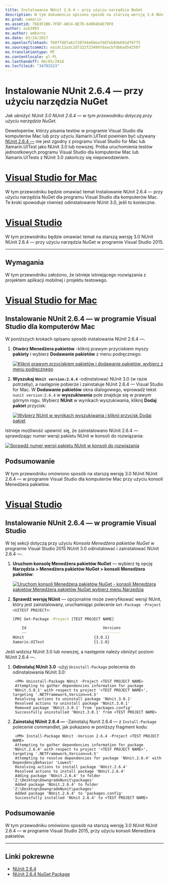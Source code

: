 ```yaml
---
title: Instalowanie NUnit 2.6.4 — przy użyciu narzędzia NuGet
description: W tym dokumencie opisano sposób na starszą wersję 3.0 NUnit NUnit 2.6.4 — przy użyciu narzędzia NuGet. Jest to konieczne, podczas pracy z Xamarin.UITest, który nie obsługuje NUnit 3.x.
ms.prod: xamarin
ms.assetid: 7683F2B8-7FDF-48C4-8E7D-649D4D4E79F0
author: asb3993
ms.author: amburns
ms.date: 03/24/2017
ms.openlocfilehash: fb0ffd87a61f20744e68eafdd7eb8de691df6f75
ms.sourcegitcommit: ea1dc12a3c2d7322f234997daacbfdb6ad542507
ms.translationtype: MT
ms.contentlocale: pl-PL
ms.lasthandoff: 06/05/2018
ms.locfileid: "34781523"
---
```

# <a name="installing-nunit-264-using-nuget"></a>Instalowanie NUnit 2.6.4 — przy użyciu narzędzia NuGet

_Jak obniżyć NUnit 3.0 NUnit 2.6.4 — w tym przewodniku dotyczą przy użyciu narzędzia NuGet._

Deweloperów, którzy pisania testów w programie Visual Studio dla komputerów Mac lub przy użyciu Xamarin.UITest powinien być używany [NUnit 2.6.4 —](http://nunit.org/index.php?p=docHome&r=2.6.4) nie jest zgodny z programu Visual Studio for Mac lub Xamarin.UITest jako NUnit 3.0 lub nowszej. Próba uruchomienia testów jednostkowych programu Visual Studio dla komputerów Mac lub Xamarin.UITests z NUnit 3.0 zakończy się niepowodzeniem.

# <a name="visual-studio-for-mactabvsmac"></a>[Visual Studio for Mac](#tab/vsmac)

W tym przewodniku będzie omawiać temat Instalowanie NUnit 2.6.4 — przy użyciu narzędzia NuGet dla programu Visual Studio dla komputerów Mac. Te kroki spowoduje również odinstalowanie NUnit 3.0, jeśli to konieczne.

# <a name="visual-studiotabvswin"></a>[Visual Studio](#tab/vswin)

W tym przewodniku będzie omawiać temat na starszą wersję 3.0 NUnit NUnit 2.6.4 — przy użyciu narzędzia NuGet w programie Visual Studio 2015.

-----

## <a name="requirements"></a>Wymagania

W tym przewodniku założono, że istnieje istniejącego rozwiązania z projektem aplikacji mobilnej i projektu testowego.

# <a name="visual-studio-for-mactabvsmac"></a>[Visual Studio for Mac](#tab/vsmac)

## <a name="installing-nunit-264-in-visual-studio-for-mac"></a>Instalowanie NUnit 2.6.4 — w programie Visual Studio dla komputerów Mac

W poniższych krokach opisano sposób instalowania NUnit 2.6.4 —.


1. **Otwórz Menedżera pakietów** -kliknij prawym przyciskiem myszy **pakiety** i wybierz **Dodawanie pakietów** z menu podręcznego:

    [![](installing-nunit-using-nuget-images/add-packages-xs.png "Kliknij prawym przyciskiem pakietów i dodawanie pakietów, wybierz z menu podręcznego")](installing-nunit-using-nuget-images/add-packages-xs.png#lightbox)
    
1. **Wyszukaj `NUnit version:2.6.4`**  -odinstalować NUnit 3.0 (w razie potrzeby), a następnie pobierze i zainstaluje NUnit 2.6.4 — Visual Studio for Mac. W **Dodawanie pakietów** okna dialogowego, wprowadź tekst `nunit version:2.6.4` w **wyszukiwania** pole znajduje się w prawym górnym rogu. Wybierz **NUnit** w wynikach wyszukiwania, kliknij **Dodaj pakiet** przycisk:

    [![](installing-nunit-using-nuget-images/nunit-search-xs.png "Wybierz NUnit w wynikach wyszukiwania i kliknij przycisk Dodaj pakiet")](installing-nunit-using-nuget-images/nunit-search-xs.png#lightbox)


Istnieje możliwość upewnić się, że zainstalowano NUnit 2.6.4 — sprawdzając numer wersji pakietu NUnit w konsoli do rozwiązania:

[![](installing-nunit-using-nuget-images/nunit-2-6-4-installed.png "Sprawdź numer wersji pakietu NUnit w konsoli do rozwiązania")](installing-nunit-using-nuget-images/nunit-2-6-4-installed.png#lightbox)

## <a name="summary"></a>Podsumowanie

W tym przewodniku omówiono sposób na starszą wersję 3.0 NUnit NUnit 2.6.4 — w programie Visual Studio dla komputerów Mac przy użyciu konsoli Menedżera pakietów.


# <a name="visual-studiotabvswin"></a>[Visual Studio](#tab/vswin)

## <a name="installing-nunit-264-in-visual-studio"></a>Instalowanie NUnit 2.6.4 — w programie Visual Studio

W tej sekcji dotyczą przy użyciu _Konsola Menedżera pakietów NuGet_ w programie Visual Studio 2015 NUnit 3.0 odinstalować i zainstalować NUnit 2.6.4 —.


1. **Uruchom konsolę Menedżera pakietów NuGet** — wybierz tę opcję **Narzędzia > Menedżera pakietów NuGet > konsoli Menedżera pakietów**:

    [![](installing-nunit-using-nuget-images/package-manager-console.png "Uruchom konsoli Menedżera pakietów NuGet - konsoli Menedżera pakietów Menedżera pakietów NuGet wybierz menu Narzędzia")](installing-nunit-using-nuget-images/package-manager-console.png#lightbox)
    
1. **Sprawdź wersję NUnit** — opcjonalnie może zweryfikować wersji NUnit, który jest zainstalowany, uruchamiając polecenie `Get-Package -Project <UITEST PROJECT>`:

    ```bash
    [PM] Get-Package -Project [TEST PROJECT NAME]
    
        Id                                  Versions                                 ProjectName
        --                                  --------                                 -----------
    NUnit                               {3.0.1}                                  [TEST PROJECT NAME]
    Xamarin.UITest                      {1.2.0}                                  [TEST PROJECT NAME]
    ```

Jeśli widzisz NUnit 3.0 lub nowszej, a następnie należy obniżyć poziom NUnit 2.6.4 —.

1. **Odinstaluj NUnit 3.0** -użyj `Uninstall-Package` polecenia do odinstalowania NUnit 3.0:

        <PM> Uninstall-Package NUnit -Project <TEST PROJECT NAME>
        Attempting to gather dependencies information for package 'NUnit.3.0.1' with respect to project '<TEST PROJECT NAME>', targeting '.NETFramework,Version=v4.5'
        Resolving actions to uninstall package 'NUnit.3.0.1'
        Resolved actions to uninstall package 'NUnit.3.0.1'
        Removed package 'NUnit.3.0.1' from 'packages.config'
        Successfully uninstalled 'NUnit.3.0.1' from <TEST PROJECT NAME>

1. **Zainstaluj NUnit 2.6.4 —** -Zainstaluj Nunit 2.6.4 — z `Install-Package` polecenie commandlet, jak pokazano w poniższy fragment kodu:

        <PM> Install-Package NUnit -Version 2.6.4 -Project <TEST PROJECT NAME>
        Attempting to gather dependencies information for package 'NUnit.2.6.4' with respect to project '<TEST PROJECT NAME>', targeting '.NETFramework,Version=v4.5'
        Attempting to resolve dependencies for package 'NUnit.2.6.4' with DependencyBehavior 'Lowest'
        Resolving actions to install package 'NUnit.2.6.4'
        Resolved actions to install package 'NUnit.2.6.4'
        Adding package 'NUnit.2.6.4' to folder 'Z:\Desktop\DowngradeNunit\packages'
        Added package 'NUnit.2.6.4' to folder 'Z:\Desktop\DowngradeNunit\packages'
        Added package 'NUnit.2.6.4' to 'packages.config'
        Successfully installed 'NUnit 2.6.4' to <TEST PROJECT NAME>
    
## <a name="summary"></a>Podsumowanie

W tym przewodniku omówiono sposób na starszą wersję 3.0 NUnit NUnit 2.6.4 — w programie Visual Studio 2015, przy użyciu konsoli Menedżera pakietów.

-----

## <a name="related-links"></a>Linki pokrewne

- [NUnit 2.6.4](http://nunit.org/index.php?p=docHome&r=2.6.4)
- [NUnit 2.6.4 NuGet Package](https://www.nuget.org/packages/NUnit/2.6.4)
